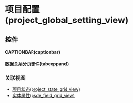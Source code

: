 # 项目配置(project_global_setting_view)  <!-- {docsify-ignore-all} -->



## 控件
#### CAPTIONBAR(captionbar)
#### 数据关系分页部件(tabexppanel)


### 关联视图
  * [项目状态(project_state_grid_view)](app/view/project_state_grid_view)
  * [实体属性(psde_field_grid_view)](app/view/psde_field_grid_view)

<script>
 const { createApp } = Vue
  createApp({
    data() {
      return {

      }
    }
  }).use(ElementPlus).mount('#app')
</script>
